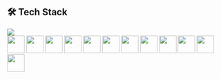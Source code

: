## 🛠️ Tech Stack

<img src="https://github-readme-stats.vercel.app/api/top-langs/?username=matheus1629&layout=compact&size_weight=1&count_weight=0&theme=shadow_blue"/>
<br/>
<div style="display:inline_block">  
  <img align"center" width=40 src="https://cdn.jsdelivr.net/gh/devicons/devicon@latest/icons/java/java-original-wordmark.svg" />
  <img align"center" width=40 src="https://cdn.jsdelivr.net/gh/devicons/devicon@latest/icons/spring/spring-original-wordmark.svg" />
  <img align"center" width=40 src="https://cdn.jsdelivr.net/gh/devicons/devicon@latest/icons/nodejs/nodejs-original-wordmark.svg" />
  <img align"center" width=40 src="https://cdn.jsdelivr.net/gh/devicons/devicon/icons/sequelize/sequelize-original-wordmark.svg" />
  <img align"center" width=40 src="https://cdn.jsdelivr.net/gh/devicons/devicon/icons/mongodb/mongodb-original-wordmark.svg" />
  <img align"center" width=40 src="https://cdn.jsdelivr.net/gh/devicons/devicon/icons/mysql/mysql-original-wordmark.svg"/>
  <img align"center" width=40 src="https://cdn.jsdelivr.net/gh/devicons/devicon/icons/javascript/javascript-original.svg" />
  <img align"center" width=40 src="https://cdn.jsdelivr.net/gh/devicons/devicon/icons/html5/html5-original-wordmark.svg" />
  <img align"center" width=40 src="https://cdn.jsdelivr.net/gh/devicons/devicon/icons/css3/css3-original-wordmark.svg" />
  <img align"center" width=40 src="https://cdn.jsdelivr.net/gh/devicons/devicon/icons/react/react-original-wordmark.svg" />
  <img align"center" width=40 src="https://cdn.jsdelivr.net/gh/devicons/devicon/icons/angularjs/angularjs-original-wordmark.svg"/>
  <img align"center" width=40 src="https://cdn.jsdelivr.net/gh/devicons/devicon@latest/icons/docker/docker-original-wordmark.svg"/>
</div>
